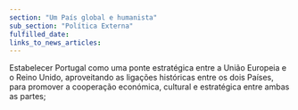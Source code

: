 ```yaml
---
section: "Um País global e humanista"
sub_section: "Política Externa"
fulfilled_date:
links_to_news_articles:
---
```


Estabelecer Portugal como uma ponte estratégica entre a União Europeia e o Reino Unido, aproveitando as ligações históricas entre os dois Países, para promover a cooperação económica, cultural e estratégica entre ambas as partes;